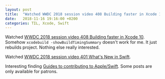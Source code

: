 ```yaml
---
layout: post
title:  "Watched WWDC 2018 session video 408 Building faster in Xcode 10"
date:   2018-11-16 19:16:00 +0200
categories: TIL, Xcode, Swift
---
```

Watched [WWDC 2018 session video 408 Building faster in Xcode 10](https://developer.apple.com/videos/play/wwdc2018/408/). Somehow `xcodebuild -showBuildTimingSummary` doesn't work for me. It just rebuilds project. Nothing else really interested.

Watched [WWDC 2018 session video 401 What's New in Swift](https://developer.apple.com/videos/play/wwdc2018/401/).

Interesting finding [Guides to contributing to Apple/Swift](https://modocache.io). Some posts are only available for patrons.
